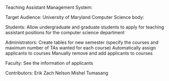 Teaching Assistant Management System:

Target Audience: University of Maryland Computer Science body: 

Students: 
Allow undergraduate and graduate students to apply for teaching assistant positions for the computer science department

Administrators: 
Create tables for new semester (specify the courses and maximum number of TAs wanted for each course)
Automatically assign applicants to courses
Manually remove and add applicants to courses 

Faculty:
See the information of applicants


Contributors:
Erik
Zach
Nelson
Mishel
Tumasang

